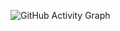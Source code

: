 
![GitHub Activity Graph](https://github-readme-activity-graph.vercel.app/graph?username=alkayesrifat&theme=github)
